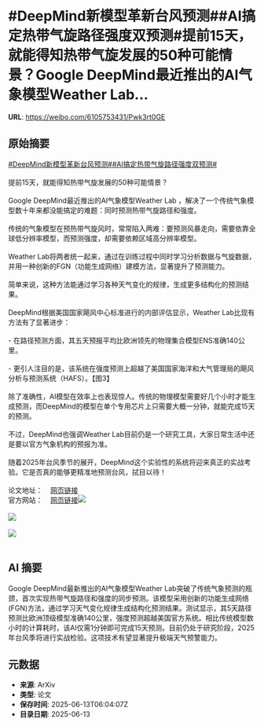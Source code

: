 # #DeepMind新模型革新台风预测##AI搞定热带气旋路径强度双预测#提前15天，就能得知热带气旋发展的50种可能情景？Google DeepMind最近推出的AI气象模型Weather Lab...

**URL**: https://weibo.com/6105753431/Pwk3rt0GE

## 原始摘要

<a href="https://m.weibo.cn/search?containerid=231522type%3D1%26t%3D10%26q%3D%23DeepMind%E6%96%B0%E6%A8%A1%E5%9E%8B%E9%9D%A9%E6%96%B0%E5%8F%B0%E9%A3%8E%E9%A2%84%E6%B5%8B%23&amp;extparam=%23DeepMind%E6%96%B0%E6%A8%A1%E5%9E%8B%E9%9D%A9%E6%96%B0%E5%8F%B0%E9%A3%8E%E9%A2%84%E6%B5%8B%23" data-hide=""><span class="surl-text">#DeepMind新模型革新台风预测#</span></a><a href="https://m.weibo.cn/search?containerid=231522type%3D1%26t%3D10%26q%3D%23AI%E6%90%9E%E5%AE%9A%E7%83%AD%E5%B8%A6%E6%B0%94%E6%97%8B%E8%B7%AF%E5%BE%84%E5%BC%BA%E5%BA%A6%E5%8F%8C%E9%A2%84%E6%B5%8B%23&amp;extparam=%23AI%E6%90%9E%E5%AE%9A%E7%83%AD%E5%B8%A6%E6%B0%94%E6%97%8B%E8%B7%AF%E5%BE%84%E5%BC%BA%E5%BA%A6%E5%8F%8C%E9%A2%84%E6%B5%8B%23" data-hide=""><span class="surl-text">#AI搞定热带气旋路径强度双预测#</span></a><br><br>提前15天，就能得知热带气旋发展的50种可能情景？<br><br>Google DeepMind最近推出的AI气象模型Weather Lab ，解决了一个传统气象模型数十年来都没能搞定的难题：同时预测热带气旋路径和强度。<br><br>传统的气象模型在预热带气旋风时，常常陷入两难：要预测风暴走向，需要依靠全球低分辨率模型，而预测强度，却需要依赖区域高分辨率模型。<br><br>Weather Lab将两者统一起来，通过在训练过程中同时学习分析数据与气旋数据，并用一种创新的FGN（功能生成网络）建模方法，显著提升了预测能力。<br><br>简单来说，这种方法能通过学习各种天气变化的规律，生成更多结构化的预测结果。<br><br>DeepMind根据美国国家飓风中心标准进行的内部评估显示，Weather Lab比现有方法有了显著进步：<br><br>- 在路径预测方面，其五天预报平均比欧洲领先的物理集合模型ENS准确140公里。<br><br>- 更引人注目的是，该系统在强度预测上超越了美国国家海洋和大气管理局的飓风分析与预测系统（HAFS）。【图3】<br><br>除了准确性，AI模型在效率上也表现惊人。传统的物理模型需要好几个小时才能生成预测，而DeepMind的模型在单个专用芯片上只需要大概一分钟，就能完成15天的预测。<br><br>不过，DeepMind也强调Weather Lab目前仍是一个研究工具，大家日常生活中还是要以官方气象机构的预报为准。<br><br>随着2025年台风季节的展开，DeepMind这个实验性的系统将迎来真正的实战考验。它是否真的能够更精准地预测台风，拭目以待！<br><br>论文地址：<a href="https://weibo.cn/sinaurl?u=https%3A%2F%2Fstorage.googleapis.com%2Fdeepmind-media%2FDeepMind.com%2FBlog%2Fhow-we-re-supporting-better-tropical-cyclone-prediction-with-ai%2Fskillful-joint-probabilistic-weather-forecasting-from-marginals.pdf" data-hide=""><span class="url-icon"><img style="width: 1rem;height: 1rem" src="https://h5.sinaimg.cn/upload/2015/09/25/3/timeline_card_small_web_default.png" referrerpolicy="no-referrer"></span><span class="surl-text">网页链接</span></a><br>官方网站：<a href="https://weibo.cn/sinaurl?u=https%3A%2F%2Fdeepmind.google.com%2Fscience%2Fweatherlab" data-hide=""><span class="url-icon"><img style="width: 1rem;height: 1rem" src="https://h5.sinaimg.cn/upload/2015/09/25/3/timeline_card_small_web_default.png" referrerpolicy="no-referrer"></span><span class="surl-text">网页链接</span></a><img style="" src="https://tvax4.sinaimg.cn/large/006Fd7o3gy1i2djgsa3wdj30ts0gr1kx.jpg" referrerpolicy="no-referrer"><br><br><img style="" src="https://tvax3.sinaimg.cn/large/006Fd7o3gy1i2djgxbl0og30b40691kx.gif" referrerpolicy="no-referrer"><br><br><img style="" src="https://tvax1.sinaimg.cn/large/006Fd7o3gy1i2djgy8c17j30h40csgoe.jpg" referrerpolicy="no-referrer"><br><br>

## AI 摘要

Google DeepMind最新推出的AI气象模型Weather Lab突破了传统气象预测的瓶颈，首次实现热带气旋路径和强度的同步预测。该模型采用创新的功能生成网络(FGN)方法，通过学习天气变化规律生成结构化预测结果。测试显示，其5天路径预测比欧洲顶级模型准确140公里，强度预测超越美国官方系统。相比传统模型数小时的计算耗时，该AI仅需1分钟即可完成15天预测。目前仍处于研究阶段，2025年台风季将进行实战检验。这项技术有望显著提升极端天气预警能力。

## 元数据

- **来源**: ArXiv
- **类型**: 论文
- **保存时间**: 2025-06-13T06:04:07Z
- **目录日期**: 2025-06-13
